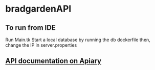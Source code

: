 # bradgardenAPI


## To run from IDE
Run Main.tk
Start a local database by running the db dockerfile then, change the IP in server.properties 

## [API documentation on Apiary](http://docs.bradgardenstats.apiary.io/ "http://docs.bradgardenstats.apiary.io/")
